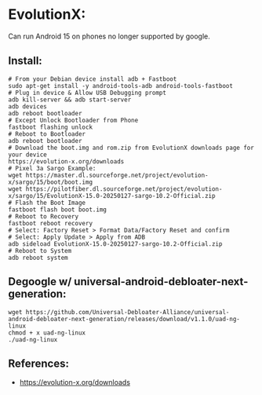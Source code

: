 EvolutionX:
===========
Can run Android 15 on phones no longer supported by google. 

Install:
--------
```
# From your Debian device install adb + Fastboot
sudo apt-get install -y android-tools-adb android-tools-fastboot
# Plug in device & Allow USB Debugging prompt
adb kill-server && adb start-server
adb devices
adb reboot bootloader
# Except Unlock Bootloader from Phone
fastboot flashing unlock
# Reboot to Bootloader
adb reboot bootloader
# Download the boot.img and rom.zip from EvolutionX downloads page for your device
https://evolution-x.org/downloads
# Pixel 3a Sargo Example:
wget https://master.dl.sourceforge.net/project/evolution-x/sargo/15/boot/boot.img
wget https://pilotfiber.dl.sourceforge.net/project/evolution-x/sargo/15/EvolutionX-15.0-20250127-sargo-10.2-Official.zip
# Flash the Boot Image
fastboot flash boot boot.img
# Reboot to Recovery
fastboot reboot recovery
# Select: Factory Reset > Format Data/Factory Reset and confirm
# Select: Apply Update > Apply from ADB
adb sideload EvolutionX-15.0-20250127-sargo-10.2-Official.zip
# Reboot to System
adb reboot system
```

Degoogle w/ universal-android-debloater-next-generation:
---------------------------------------------------------
```
wget https://github.com/Universal-Debloater-Alliance/universal-android-debloater-next-generation/releases/download/v1.1.0/uad-ng-linux
chmod + x uad-ng-linux
./uad-ng-linux
```

References:
----------
* https://evolution-x.org/downloads